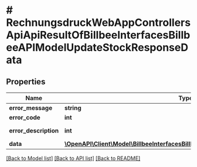 # # RechnungsdruckWebAppControllersApiApiResultOfBillbeeInterfacesBillbeeAPIModelUpdateStockResponseData

## Properties

Name | Type | Description | Notes
------------ | ------------- | ------------- | -------------
**error_message** | **string** |  | [optional]
**error_code** | **int** |  | [optional]
**error_description** | **int** |  | [optional] [readonly]
**data** | [**\OpenAPI\Client\Model\BillbeeInterfacesBillbeeAPIModelUpdateStockResponseData**](BillbeeInterfacesBillbeeAPIModelUpdateStockResponseData.md) |  | [optional]

[[Back to Model list]](../../README.md#models) [[Back to API list]](../../README.md#endpoints) [[Back to README]](../../README.md)
